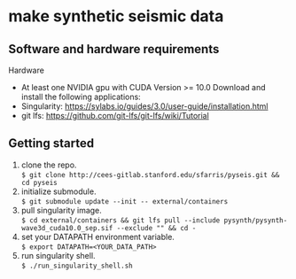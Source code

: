 # make synthetic seismic data 

## Software and hardware requirements
Hardware
* At least one NVIDIA gpu with CUDA Version >= 10.0
Download and install the following applications:
* Singularity: https://sylabs.io/guides/3.0/user-guide/installation.html
* git lfs: https://github.com/git-lfs/git-lfs/wiki/Tutorial
## Getting started
1. clone the repo.<br>
  `$ git clone http://cees-gitlab.stanford.edu/sfarris/pyseis.git && cd pyseis`
2. initialize submodule.<br>
  `$ git submodule update --init -- external/containers` 
3. pull singularity image.<br>
  `$ cd external/containers && git lfs pull --include pysynth/pysynth-wave3d_cuda10.0_sep.sif --exclude "" && cd -` 
4. set your DATAPATH environment variable.<br>
  `$ export DATAPATH=<YOUR_DATA_PATH>`
5. run singularity shell.<br>
  `$ ./run_singularity_shell.sh`
